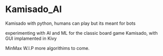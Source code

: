 # Kamisado_AI
Kamisado with python, humans can play but its meant for bots

experimenting with AI and ML for the classic board game Kamisado, with GUI implamented in Kivy

MinMax W.I.P
more algorithims to come.

